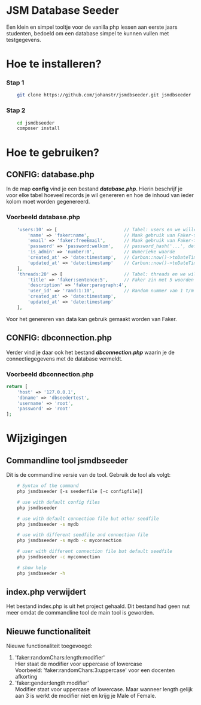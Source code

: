 # JSM Database Seeder
  
Een klein en simpel tooltje voor de vanilla php lessen aan eerste jaars studenten, bedoeld om een database simpel te kunnen vullen met testgegevens.  
  
  
# Hoe te installeren?  
  
###  Stap 1
```bash
    git clone https://github.com/johanstr/jsmdbseeder.git jsmdbseeder
```

### Stap 2
```bash
    cd jsmdbseeder 
    composer install
```

# Hoe te gebruiken?  
  
## CONFIG: database.php
In de map **config** vind je een bestand ***database.php***. Hierin beschrijf je voor elke tabel hoeveel records je wil genereren en hoe de inhoud van ieder kolom moet worden gegenereerd.  
  
### Voorbeeld database.php
```php
    'users:10' => [                         // Tabel: users en we willen er 10
        'name' => 'faker:name',             // Maak gebruik van Faker->name
        'email' => 'faker:freeEmail',       // Maak gebruik van Faker->freeEmail
        'password' => 'password:welkom',    // password_hash('...', default)
        'is_admin' => 'number:0',           // Numerieke waarde
        'created_at' => 'date:timestamp',   // Carbon::now()->toDateTimeString()
        'updated_at' => 'date:timestamp'    // Carbon::now()->toDateTimeString()
    ],
    'threads:20' => [                       // Tabel: threads en we willen er 20
        'title' => 'faker:sentence:5',      // Faker zin met 5 woorden
        'description' => 'faker:paragraph:4',
        'user_id' => 'rand:1:10',           // Random nummer van 1 t/m 10
        'created_at' => 'date:timestamp',
        'updated_at' => 'date:timestamp'
    ],
```
  
Voor het genereren van data kan gebruik gemaakt worden van Faker.  
  
  
## CONFIG: dbconnection.php
Verder vind je daar ook het bestand ***dbconnection.php*** waarin je de connectiegegevens met de database vermeldt.  
  
### Voorbeeld dbconnection.php
```php
return [
    'host' => '127.0.0.1',
    'dbname' => 'dbseedertest',
    'username' => 'root',
    'password' => 'root'
];
```  
  
# Wijzigingen

## Commandline tool jsmdbseeder  
Dit is de commandline versie van de tool. Gebruik de tool als volgt:   
```bash
    # Syntax of the command
    php jsmdbseeder [-s seederfile [-c configfile]]   

    # use with default config files
    php jsmdbseeder                             

    # use with default connection file but other seedfile
    php jsmdbseeder -s mydb                        

    # use with different seedfile and connection file
    php jsmdbseeder -s mydb -c myconnection        

    # user with different connection file but default seedfile
    php jsmdbseeder -c myconnection             

    # show help
    php jsmdbseeder -h                      
```  

## index.php verwijdert
Het bestand index.php is uit het project gehaald. Dit bestand had geen nut meer omdat de commandline tool de main tool is geworden.  


## Nieuwe functionaliteit
Nieuwe functionaliteit toegevoegd:  
1. 'faker:randomChars:length:modifier'  
    Hier staat de modifier voor uppercase of lowercase  
    Voorbeeld: 'faker:randomChars:3:uppercase' voor een docenten afkorting
2. 'faker:gender:length:modifier'  
    Modifier staat voor uppercase of lowercase. Maar wanneer length gelijk aan 3 is werkt de modifier niet en krijg je Male of Female.

